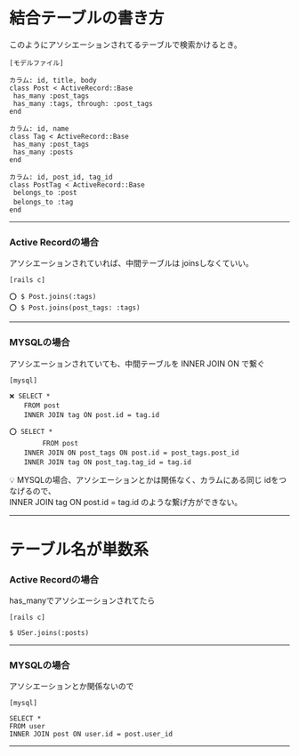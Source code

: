 # 結合テーブルの書き方
このようにアソシエーションされてるテーブルで検索かけるとき。
~~~
[モデルファイル]

カラム: id, title, body
class Post < ActiveRecord::Base
 has_many :post_tags
 has_many :tags, through: :post_tags
end

カラム: id, name
class Tag < ActiveRecord::Base
 has_many :post_tags
 has_many :posts
end

カラム: id, post_id, tag_id
class PostTag < ActiveRecord::Base
 belongs_to :post
 belongs_to :tag　　
end
~~~
***

### Active Recordの場合
アソシエーションされていれば、中間テーブルは joinsしなくていい。
~~~
[rails c]

⭕️ $ Post.joins(:tags)
⭕️ $ Post.joins(post_tags: :tags)
~~~
***

### MYSQLの場合
アソシエーションされていても、中間テーブルを INNER JOIN ON で繋ぐ
~~~
[mysql]

❌ SELECT *
  　FROM post
  　INNER JOIN tag ON post.id = tag.id

⭕️ SELECT *
　　　　　FROM post
　  INNER JOIN ON post_tags ON post.id = post_tags.post_id
　  INNER JOIN tag ON post_tag.tag_id = tag.id
~~~
💡 MYSQLの場合、アソシエーションとかは関係なく、カラムにある同じ idをつなげるので、  
INNER JOIN tag ON post.id = tag.id のような繋げ方ができない。
***

# テーブル名が単数系
### Active Recordの場合
has_manyでアソシエーションされてたら
~~~
[rails c]

$ USer.joins(:posts)
~~~
***

### MYSQLの場合
アソシエーションとか関係ないので
~~~
[mysql]

SELECT *
FROM user
INNER JOIN post ON user.id = post.user_id
~~~
***
